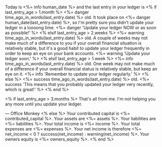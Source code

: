 Today is <%= info human_date %> and the last entry in your ledger is
<% if last_entry_age > 1.month %>
<%= danger time_ago_in_words(last_entry.date) %> old.
It took place on <%= danger human_date(last_entry.date) %>, so I'm pretty sure you didn't update your ledger in a loooong time.
<%= danger 'Update your ledger NOW or as soon as possible!' %>
<% elsif last_entry_age > 2.weeks %>
<%= warning time_ago_in_words(last_entry.date) %> old.
A couple of weeks may not make much of a difference to you if your overall financial situation is relatively stable, but it's a good habit to update your ledger frequently in order to keep an eye on your bank accounts.
<%= warning 'Update your ledger soon.' %>
<% elsif last_entry_age > 1.week %>
<%= info time_ago_in_words(last_entry.date) %> old.
One week may not make much of a difference if your overall financial status is relatively stable, but keep an eye on it.
<%= info 'Remember to update your ledger regularly.' %>
<% else %>
<%= success time_ago_in_words(last_entry.date) %> old.
<%= success 'This means that you probably updated your ledger very recently, which is great!' %>
<% end %>

<% if last_entry_age > 3.months %>
That's all from me. I'm not helping you any more until you update your ledger.

— Office Monkey
<% else %>
Your contributed capital is <%= contributed_capital %>.
Your assets are <%= assets %>.
Your liabilities are <%= liabilities %>.
Your total income is <%= income %>.
Your total expenses are <%= expenses %>.
Your net income is therefore <%= net_income < 0 ? success(net_income) : warning(net_income) %>.
Your owners equity is <%= owners_equity %>.
<% end %>
